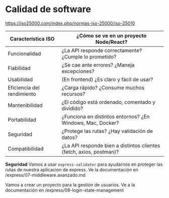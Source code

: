 # Calidad de software

https://iso25000.com/index.php/normas-iso-25000/iso-25010

| Característica ISO       | ¿Cómo se ve en un proyecto Node/React?                                               |
|--------------------------|----------------------------------------------------------------------------------------|
| Funcionalidad            | ¿La API responde correctamente? ¿Cumple lo prometido?                                 |
| Fiabilidad               | ¿Se cae ante errores? ¿Maneja excepciones?                                            |
| Usabilidad               | (En frontend) ¿Es claro y fácil de usar?                                              |
| Eficiencia del rendimiento | ¿Carga rápido? ¿Consume muchos recursos?                                           |
| Mantenibilidad           | ¿El código está ordenado, comentado y dividido?                                       |
| Portabilidad             | ¿Funciona en distintos entornos? ¿En Windows, Mac, Docker?                            |
| Seguridad                | ¿Protege las rutas? ¿Hay validación de datos?                                         |
| Compatibilidad           | ¿La API responde bien a distintos clientes (fetch, axios, postman)?                   |


**Seguridad**
Vamos a usar `express-validator` para ayudarnos en proteger las rutas de nuestra aplicacion de express. Ve la documentación en /express/07-middleware.avanzado.md

Vamos a crear un proyecto para la gestión de usuarios. Ve a la documentación en /express/08-login-state-management



